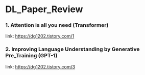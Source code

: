 # DL_Paper_Review

### 1. Attention is all you need (Transformer)
link: https://dg1202.tistory.com/1

### 2. Improving Language Understanding by Generative Pre_Training (GPT-1)
link: https://dg1202.tistory.com/3
